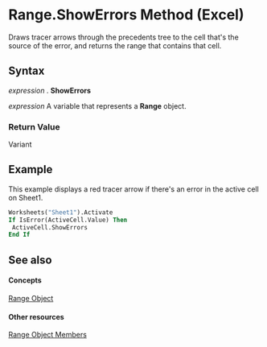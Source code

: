 
# Range.ShowErrors Method (Excel)

Draws tracer arrows through the precedents tree to the cell that's the source of the error, and returns the range that contains that cell.


## Syntax

 _expression_ . **ShowErrors**

 _expression_ A variable that represents a **Range** object.


### Return Value

Variant


## Example

This example displays a red tracer arrow if there's an error in the active cell on Sheet1.


```vb
Worksheets("Sheet1").Activate 
If IsError(ActiveCell.Value) Then 
 ActiveCell.ShowErrors 
End If
```


## See also


#### Concepts


[Range Object](b8207778-0dcc-4570-1234-f130532cc8cd.md)
#### Other resources


[Range Object Members](4336bf81-1e63-7e44-1792-baf366a027a7.md)
